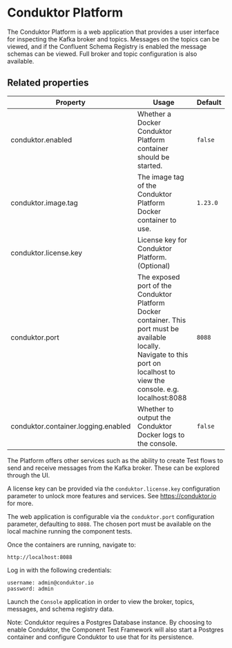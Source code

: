 # Conduktor Platform

The Conduktor Platform is a web application that provides a user interface for inspecting the Kafka broker and topics.  Messages on the topics can be viewed, and if the Confluent Schema Registry is enabled the message schemas can be viewed.  Full broker and topic configuration is also available.

## Related properties
| Property                                        | Usage                                                                                                                                                                                                                                                                                                                                                                           | Default                            |
|-------------------------------------------------|---------------------------------------------------------------------------------------------------------------------------------------------------------------------------------------------------------------------------------------------------------------------------------------------------------------------------------------------------------------------------------|------------------------------------|
| conduktor.enabled                               | Whether a Docker Conduktor Platform container should be started.                                                                                                                                                                                                                                                                                                                | `false`                            |
| conduktor.image.tag                             | The image tag of the Conduktor Platform Docker container to use.                                                                                                                                                                                                                                                                                                                | `1.23.0`                           |
| conduktor.license.key                           | License key for Conduktor Platform.  (Optional)                                                                                                                                                                                                                                                                                                                                 |                                    |
| conduktor.port                                  | The exposed port of the Conduktor Platform Docker container.  This port must be available locally.  Navigate to this port on localhost to view the console.  e.g. localhost:8088                                                                                                                                                                                                | `8088`                             |
| conduktor.container.logging.enabled             | Whether to output the Conduktor Docker logs to the console.                                                                                                                                                                                                                                                                                                                     | `false`                            |

The Platform offers other services such as the ability to create Test flows to send and receive messages from the Kafka broker.  These can be explored through the UI.

A license key can be provided via the `conduktor.license.key` configuration parameter to unlock more features and services.  See https://conduktor.io for more.

The web application is configurable via the `conduktor.port` configuration parameter, defaulting to `8088`.  The chosen port must be available on the local machine running the component tests.

Once the containers are running, navigate to:
```
http://localhost:8088
```

Log in with the following credentials:
```
username: admin@conduktor.io
password: admin
```

Launch the `Console` application in order to view the broker, topics, messages, and schema registry data.

Note: Conduktor requires a Postgres Database instance. By choosing to enable Conduktor, the Component Test Framework will also
start a Postgres container and configure Conduktor to use that for its persistence.
